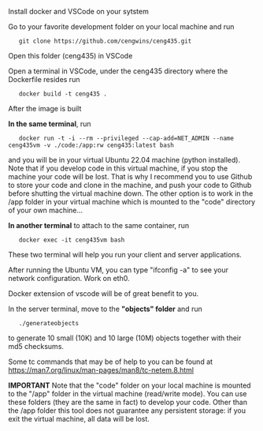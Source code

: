 
Install docker and VSCode on your sytstem

Go to your favorite development folder on your local machine and run

```
   git clone https://github.com/cengwins/ceng435.git
```

Open this folder (ceng435) in VSCode

Open a terminal in VSCode, under the ceng435 directory where the Dockerfile resides run

```
   docker build -t ceng435 .
```

After the image is built

**In the same terminal**, run

```
   docker run -t -i --rm --privileged --cap-add=NET_ADMIN --name ceng435vm -v ./code:/app:rw ceng435:latest bash
```

and you will be in your virtual Ubuntu 22.04 machine (python installed). Note that if you develop code in this virtual machine, if you stop the machine your code will be lost. That is why I recommend you to use Github to store your code and clone in the machine, and push your code to Github before shutting the virtual machine down. The other option is to work in the /app folder in your virtual machine which is mounted to the "code" directory of your own machine...

**In another terminal** to attach to the same container, run

```
   docker exec -it ceng435vm bash
```

These two terminal will help you run your client and server applications.

After running the Ubuntu VM, you can type "ifconfig -a" to see your network configuration. Work on eth0.

Docker extension of vscode will be of great benefit to you.

In the server terminal, move to the **"objects" folder** and run

```
   ./generateobjects
```

to generate 10 small (10K) and 10 large (10M) objects together with their md5 checksums.

Some tc commands that may be of help to you can be found at https://man7.org/linux/man-pages/man8/tc-netem.8.html

**IMPORTANT** Note that the "code" folder on your local machine is mounted to the "/app" folder in the virtual machine (read/write mode). You can use these folders (they are the same in fact) to develop your code. Other than the /app folder this tool does not guarantee any persistent storage: if you exit the virtual machine, all data will be lost.



